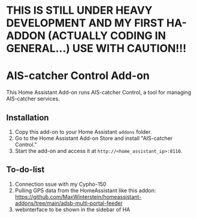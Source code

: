 # THIS IS STILL UNDER HEAVY DEVELOPMENT AND MY FIRST HA-ADDON (ACTUALLY CODING IN GENERAL...) USE WITH CAUTION!!!

# AIS-catcher Control Add-on

This Home Assistant Add-on runs AIS-catcher Control, a tool for managing AIS-catcher services.

## Installation

1. Copy this add-on to your Home Assistant `addons` folder.
2. Go to the Home Assistant Add-on Store and install "AIS-catcher Control."
3. Start the add-on and access it at `http://<home_assistant_ip>:8110`.

## To-do-list
1. Connection ssue with my Cypho-150
2. Pulling GPS data from the HomeAssistant like this addon: https://github.com/MaxWinterstein/homeassistant-addons/tree/main/adsb-multi-portal-feeder
3. webinterface to be shown in the sidebar of HA
